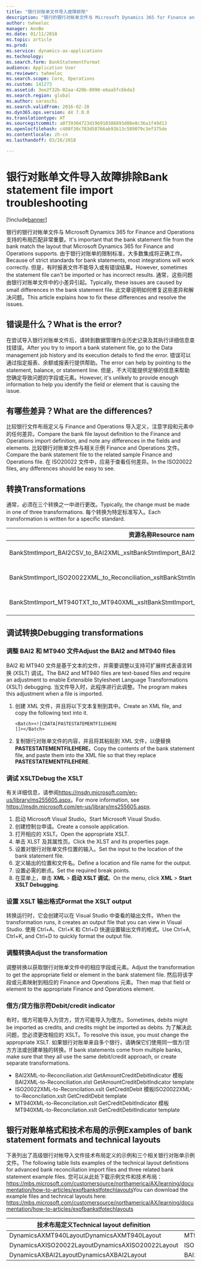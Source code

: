```yaml
---
title: "银行对账单文件导入故障排除"
description: "银行的银行对帐单文件与 Microsoft Dynamics 365 for Finance and Operations 支持的布局匹配非常重要。 由于银行对账单的限制标准，大多数集成将正确工作。 但是，有时报表文件不能导入或有错误结果。 通常，这些问题由银行对账单文件中的小差异引起。 此文章说明如何修复这些差异和解决问题。"
author: twheeloc
manager: AnnBe
ms.date: 01/11/2018
ms.topic: article
ms.prod: 
ms.service: dynamics-ax-applications
ms.technology: 
ms.search.form: BankStatementFormat
audience: Application User
ms.reviewer: twheeloc
ms.search.scope: Core, Operations
ms.custom: 141273
ms.assetid: 3ee2f32b-02aa-420b-8990-e6aa5fc6bda3
ms.search.region: global
ms.author: saraschi
ms.search.validFrom: 2016-02-28
ms.dyn365.ops.version: AX 7.0.0
ms.translationtype: HT
ms.sourcegitcommit: a0739304723d19b910388893d08e8c36a1f49d13
ms.openlocfilehash: c408f30c783d58766ab93b13c589079c3ef375de
ms.contentlocale: zh-cn
ms.lasthandoff: 03/26/2018

---
```


# <a name="bank-statement-file-import-troubleshooting"></a><span data-ttu-id="68e93-107">银行对账单文件导入故障排除</span><span class="sxs-lookup"><span data-stu-id="68e93-107">Bank statement file import troubleshooting</span></span>

[!include[banner](../includes/banner.md)]


<span data-ttu-id="68e93-108">银行的银行对帐单文件与 Microsoft Dynamics 365 for Finance and Operations 支持的布局匹配非常重要。</span><span class="sxs-lookup"><span data-stu-id="68e93-108">It's important that the bank statement file from the bank match the layout that Microsoft Dynamics 365 for Finance and Operations supports.</span></span> <span data-ttu-id="68e93-109">由于银行对账单的限制标准，大多数集成将正确工作。</span><span class="sxs-lookup"><span data-stu-id="68e93-109">Because of strict standards for bank statements, most integrations will work correctly.</span></span> <span data-ttu-id="68e93-110">但是，有时报表文件不能导入或有错误结果。</span><span class="sxs-lookup"><span data-stu-id="68e93-110">However, sometimes the statement file can't be imported or has incorrect results.</span></span> <span data-ttu-id="68e93-111">通常，这些问题由银行对账单文件中的小差异引起。</span><span class="sxs-lookup"><span data-stu-id="68e93-111">Typically, these issues are caused by small differences in the bank statement file.</span></span> <span data-ttu-id="68e93-112">此文章说明如何修复这些差异和解决问题。</span><span class="sxs-lookup"><span data-stu-id="68e93-112">This article explains how to fix these differences and resolve the issues.</span></span>

<a name="what-is-the-error"></a><span data-ttu-id="68e93-113">错误是什么？</span><span class="sxs-lookup"><span data-stu-id="68e93-113">What is the error?</span></span>
------------------

<span data-ttu-id="68e93-114">在尝试导入银行对账单文件后，请转到数据管理作业历史记录及其执行详细信息查找错误。</span><span class="sxs-lookup"><span data-stu-id="68e93-114">After you try to import a bank statement file, go to the Data management job history and its execution details to find the error.</span></span> <span data-ttu-id="68e93-115">错误可以通过指定报表、余额或报表行提供帮助。</span><span class="sxs-lookup"><span data-stu-id="68e93-115">The error can help by pointing to the statement, balance, or statement line.</span></span> <span data-ttu-id="68e93-116">但是，不大可能提供足够的信息来帮助您确定导致问题的字段或元素。</span><span class="sxs-lookup"><span data-stu-id="68e93-116">However, it's unlikely to provide enough information to help you identify the field or element that is causing the issue.</span></span>

## <a name="what-are-the-differences"></a><span data-ttu-id="68e93-117">有哪些差异？</span><span class="sxs-lookup"><span data-stu-id="68e93-117">What are the differences?</span></span>
<span data-ttu-id="68e93-118">比较银行文件布局定义与 Finance and Operations 导入定义，注意字段和元素中的任何差异。</span><span class="sxs-lookup"><span data-stu-id="68e93-118">Compare the bank file layout definition to the Finance and Operations import definition, and note any differences in the fields and elements.</span></span> <span data-ttu-id="68e93-119">比较银行对账单文件与相关示例 Finance and Operations 文件。</span><span class="sxs-lookup"><span data-stu-id="68e93-119">Compare the bank statement file to the related sample Finance and Operations file.</span></span> <span data-ttu-id="68e93-120">在 ISO20022 文件中，应易于查看任何差异。</span><span class="sxs-lookup"><span data-stu-id="68e93-120">In the ISO20022 files, any differences should be easy to see.</span></span>

## <a name="transformations"></a><span data-ttu-id="68e93-121">转换</span><span class="sxs-lookup"><span data-stu-id="68e93-121">Transformations</span></span>
<span data-ttu-id="68e93-122">通常，必须在三个转换之一中进行更改。</span><span class="sxs-lookup"><span data-stu-id="68e93-122">Typically, the change must be made in one of three transformations.</span></span> <span data-ttu-id="68e93-123">每个转换为特定标准写入。</span><span class="sxs-lookup"><span data-stu-id="68e93-123">Each transformation is written for a specific standard.</span></span>

| <span data-ttu-id="68e93-124">资源名称</span><span class="sxs-lookup"><span data-stu-id="68e93-124">Resource name</span></span>                                         | <span data-ttu-id="68e93-125">文件名</span><span class="sxs-lookup"><span data-stu-id="68e93-125">File name</span></span>                          |
|-------------------------------------------------------|------------------------------------|
| <span data-ttu-id="68e93-126">BankStmtImport\_BAI2CSV\_to\_BAI2XML\_xslt</span><span class="sxs-lookup"><span data-stu-id="68e93-126">BankStmtImport\_BAI2CSV\_to\_BAI2XML\_xslt</span></span>            | <span data-ttu-id="68e93-127">BAI2CSV-to-BAI2XML.xslt</span><span class="sxs-lookup"><span data-stu-id="68e93-127">BAI2CSV-to-BAI2XML.xslt</span></span>            |
| <span data-ttu-id="68e93-128">BankStmtImport\_ISO20022XML\_to\_Reconciliation\_xslt</span><span class="sxs-lookup"><span data-stu-id="68e93-128">BankStmtImport\_ISO20022XML\_to\_Reconciliation\_xslt</span></span> | <span data-ttu-id="68e93-129">ISO20022XML-to-Reconciliation.xslt</span><span class="sxs-lookup"><span data-stu-id="68e93-129">ISO20022XML-to-Reconciliation.xslt</span></span> |
| <span data-ttu-id="68e93-130">BankStmtImport\_MT940TXT\_to\_MT940XML\_xslt</span><span class="sxs-lookup"><span data-stu-id="68e93-130">BankStmtImport\_MT940TXT\_to\_MT940XML\_xslt</span></span>          | <span data-ttu-id="68e93-131">MT940TXT-to-MT940XML.xslt</span><span class="sxs-lookup"><span data-stu-id="68e93-131">MT940TXT-to-MT940XML.xslt</span></span>          |

## <a name="debugging-transformations"></a><span data-ttu-id="68e93-132">调试转换</span><span class="sxs-lookup"><span data-stu-id="68e93-132">Debugging transformations</span></span>
### <a name="adjust-the-bai2-and-mt940-files"></a><span data-ttu-id="68e93-133">调整 BAI2 和 MT940 文件</span><span class="sxs-lookup"><span data-stu-id="68e93-133">Adjust the BAI2 and MT940 files</span></span>

<span data-ttu-id="68e93-134">BAI2 和 MT940 文件是基于文本的文件，并需要调整以支持可扩展样式表语言转换 (XSLT) 调试。</span><span class="sxs-lookup"><span data-stu-id="68e93-134">The BAI2 and MT940 files are text-based files and require an adjustment to enable Extensible Stylesheet Language Transformations (XSLT) debugging.</span></span> <span data-ttu-id="68e93-135">当文件导入时，此程序进行此调整。</span><span class="sxs-lookup"><span data-stu-id="68e93-135">The program makes this adjustment when a file is imported.</span></span>

1.  <span data-ttu-id="68e93-136">创建 XML 文件，并且将以下文本复制到其中。</span><span class="sxs-lookup"><span data-stu-id="68e93-136">Create an XML file, and copy the following text into it.</span></span>

        <Batch><![CDATA[PASTESTATEMENTFILEHERE
        ]]></Batch>

2.  <span data-ttu-id="68e93-137">复制银行对账单文件的内容，并且将其粘贴到 XML 文件，以便替换 **PASTESTATEMENTFILEHERE**。</span><span class="sxs-lookup"><span data-stu-id="68e93-137">Copy the contents of the bank statement file, and paste them into the XML file so that they replace **PASTESTATEMENTFILEHERE**.</span></span>

### <a name="debug-the-xslt"></a><span data-ttu-id="68e93-138">调试 XSLT</span><span class="sxs-lookup"><span data-stu-id="68e93-138">Debug the XSLT</span></span>

<span data-ttu-id="68e93-139">有关详细信息，请参阅<https://msdn.microsoft.com/en-us/library/ms255605.aspx>。</span><span class="sxs-lookup"><span data-stu-id="68e93-139">For more information, see <https://msdn.microsoft.com/en-us/library/ms255605.aspx>.</span></span>

1.  <span data-ttu-id="68e93-140">启动 Microsoft Visual Studio。</span><span class="sxs-lookup"><span data-stu-id="68e93-140">Start Microsoft Visual Studio.</span></span>
2.  <span data-ttu-id="68e93-141">创建控制台申请。</span><span class="sxs-lookup"><span data-stu-id="68e93-141">Create a console application.</span></span>
3.  <span data-ttu-id="68e93-142">打开相应的 XSLT。</span><span class="sxs-lookup"><span data-stu-id="68e93-142">Open the appropriate XSLT.</span></span>
4.  <span data-ttu-id="68e93-143">单击 XLST 及其属性页。</span><span class="sxs-lookup"><span data-stu-id="68e93-143">Click the XLST and its properties page.</span></span>
5.  <span data-ttu-id="68e93-144">设置对银行对账单文件位置的输入。</span><span class="sxs-lookup"><span data-stu-id="68e93-144">Set the input to the location of the bank statement file.</span></span>
6.  <span data-ttu-id="68e93-145">定义输出的位置和文件名。</span><span class="sxs-lookup"><span data-stu-id="68e93-145">Define a location and file name for the output.</span></span>
7.  <span data-ttu-id="68e93-146">设置必需的断点。</span><span class="sxs-lookup"><span data-stu-id="68e93-146">Set the required break points.</span></span>
8.  <span data-ttu-id="68e93-147">在菜单上，单击 **XML** &gt; **启动 XSLT 调试**。</span><span class="sxs-lookup"><span data-stu-id="68e93-147">On the menu, click **XML** &gt; **Start XSLT Debugging**.</span></span>

### <a name="format-the-xslt-output"></a><span data-ttu-id="68e93-148">设置 XSLT 输出格式</span><span class="sxs-lookup"><span data-stu-id="68e93-148">Format the XSLT output</span></span>

<span data-ttu-id="68e93-149">转换运行时，它会创建可以在 Visual Studio 中查看的输出文件。</span><span class="sxs-lookup"><span data-stu-id="68e93-149">When the transformation runs, it creates an output file that you can view in Visual Studio.</span></span> <span data-ttu-id="68e93-150">使用 Ctrl+A、Ctrl+K 和 Ctrl+D 快速设置输出文件的格式。</span><span class="sxs-lookup"><span data-stu-id="68e93-150">Use Ctrl+A, Ctrl+K, and Ctrl+D to quickly format the output file.</span></span>

### <a name="adjust-the-transformation"></a><span data-ttu-id="68e93-151">调整转换</span><span class="sxs-lookup"><span data-stu-id="68e93-151">Adjust the transformation</span></span>

<span data-ttu-id="68e93-152">调整转换以获取银行对账单文件中的相应字段或元素。</span><span class="sxs-lookup"><span data-stu-id="68e93-152">Adjust the transformation to get the appropriate field or element in the bank statement file.</span></span> <span data-ttu-id="68e93-153">然后将该字段或元素映射到相应的 Finance and Operations 元素。</span><span class="sxs-lookup"><span data-stu-id="68e93-153">Then map that field or element to the appropriate Finance and Operations element.</span></span>

### <a name="debitcredit-indicator"></a><span data-ttu-id="68e93-154">借方/贷方指示符</span><span class="sxs-lookup"><span data-stu-id="68e93-154">Debit/credit indicator</span></span>

<span data-ttu-id="68e93-155">有时，借方可能导入为贷方，贷方可能导入为借方。</span><span class="sxs-lookup"><span data-stu-id="68e93-155">Sometimes, debits might be imported as credits, and credits might be imported as debits.</span></span> <span data-ttu-id="68e93-156">为了解决此问题，您必须更改相应的 XSLT。</span><span class="sxs-lookup"><span data-stu-id="68e93-156">To resolve this issue, you must change the appropriate XSLT.</span></span> <span data-ttu-id="68e93-157">如果银行对账单来自多个银行，请确保它们使用同一借方/贷方方法或创建单独的转换。</span><span class="sxs-lookup"><span data-stu-id="68e93-157">If bank statements come from multiple banks, make sure that they all use the same debit/credit approach, or create separate transformations.</span></span>

-   <span data-ttu-id="68e93-158">BAI2XML-to-Reconciliation.xlst GetAmountCreditDebitIndicator 模板</span><span class="sxs-lookup"><span data-stu-id="68e93-158">BAI2XML-to-Reconciliation.xlst GetAmountCreditDebitIndicator template</span></span>
-   <span data-ttu-id="68e93-159">ISO20022XML-to-Reconcilation.xslt GetCreditDebit 模板</span><span class="sxs-lookup"><span data-stu-id="68e93-159">ISO20022XML-to-Reconcilation.xslt GetCreditDebit template</span></span>
-   <span data-ttu-id="68e93-160">MT940XML-to-Reconcilation.xslt GetCreditDebitIndicator 模板</span><span class="sxs-lookup"><span data-stu-id="68e93-160">MT940XML-to-Reconcilation.xslt GetCreditDebitIndicator template</span></span>

## <a name="examples-of-bank-statement-formats-and-technical-layouts"></a><span data-ttu-id="68e93-161">银行对账单格式和技术布局的示例</span><span class="sxs-lookup"><span data-stu-id="68e93-161">Examples of bank statement formats and technical layouts</span></span>
<span data-ttu-id="68e93-162">下表列出了高级银行对帐导入文件技术布局定义的示例和三个相关银行对账单示例文件。</span><span class="sxs-lookup"><span data-stu-id="68e93-162">The following table lists examples of the technical layout definitions for advanced bank reconciliation import files and three related bank statement example files.</span></span> <span data-ttu-id="68e93-163">您可以从此处下载示例文件和技术布局：https://mbs.microsoft.com/customersource/northamerica/AX/learning/documentation/how-to-articles/exofbankstfotechlayouts</span><span class="sxs-lookup"><span data-stu-id="68e93-163">You can download the example files and technical layouts here: https://mbs.microsoft.com/customersource/northamerica/AX/learning/documentation/how-to-articles/exofbankstfotechlayouts</span></span>  


| <span data-ttu-id="68e93-164">技术布局定义</span><span class="sxs-lookup"><span data-stu-id="68e93-164">Technical layout definition</span></span>                             | <span data-ttu-id="68e93-165">银行对账单示例文件</span><span class="sxs-lookup"><span data-stu-id="68e93-165">Bank statement example file</span></span>          |
|---------------------------------------------------------|--------------------------------------|
| <span data-ttu-id="68e93-166">DynamicsAXMT940Layout</span><span class="sxs-lookup"><span data-stu-id="68e93-166">DynamicsAXMT940Layout</span></span>                                   | <span data-ttu-id="68e93-167">MT940StatementExample</span><span class="sxs-lookup"><span data-stu-id="68e93-167">MT940StatementExample</span></span>                |
| <span data-ttu-id="68e93-168">DynamicsAXISO20022Layout</span><span class="sxs-lookup"><span data-stu-id="68e93-168">DynamicsAXISO20022Layout</span></span>                                | <span data-ttu-id="68e93-169">ISO20022StatementExample</span><span class="sxs-lookup"><span data-stu-id="68e93-169">ISO20022StatementExample</span></span>             |
| <span data-ttu-id="68e93-170">DynamicsAXBAI2Layout</span><span class="sxs-lookup"><span data-stu-id="68e93-170">DynamicsAXBAI2Layout</span></span>                                    | <span data-ttu-id="68e93-171">BAI2StatementExample</span><span class="sxs-lookup"><span data-stu-id="68e93-171">BAI2StatementExample</span></span>                 |






